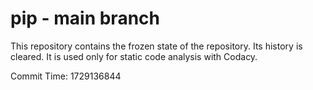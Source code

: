 # pip - main branch

This repository contains the frozen state of the repository.
Its history is cleared. It is used only for static code
analysis with Codacy.

Commit Time: 1729136844